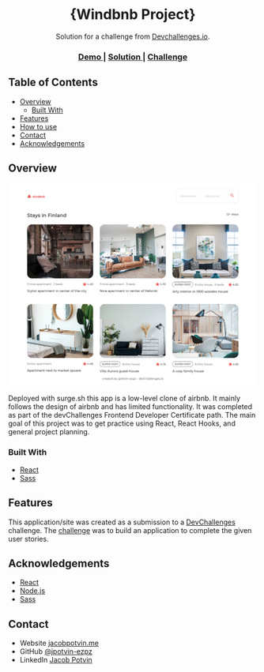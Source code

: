 <!-- Please update value in the {}  -->

<h1 align="center">{Windbnb Project}</h1>

<div align="center">
   Solution for a challenge from  <a href="http://devchallenges.io" target="_blank">Devchallenges.io</a>.
</div>

<div align="center">
  <h3>
    <a href="https://vulgar-word.surge.sh/">
      Demo
    </a>
    <span> | </span>
    <a href="https://github.com/jpotvin-ezpz/windbnb">
      Solution
    </a>
    <span> | </span>
    <a href="https://devchallenges.io/challenges/3JFYedSOZqAxYuOCNmYD">
      Challenge
    </a>
  </h3>
</div>

<!-- TABLE OF CONTENTS -->

## Table of Contents

- [Overview](#overview)
  - [Built With](#built-with)
- [Features](#features)
- [How to use](#how-to-use)
- [Contact](#contact)
- [Acknowledgements](#acknowledgements)

<!-- OVERVIEW -->

## Overview

![screenshot](https://github.com/jpotvin-ezpz/windbnb/blob/main/Screenshot_2021-04-07%20Windbnb.png)

Deployed with surge.sh this app is a low-level clone of airbnb. It mainly follows the design of airbnb and has limited functionality. It was completed as part of the devChallenges Frontend Developer Certificate path. The main goal of this project was to get practice using React, React Hooks, and general project planning. 

### Built With

<!-- This section should list any major frameworks that you built your project using. Here are a few examples.-->

- [React](https://reactjs.org/)
- [Sass](https://sass-lang.com/)

## Features

<!-- List the features of your application or follow the template. Don't share the figma file here :) -->

This application/site was created as a submission to a [DevChallenges](https://devchallenges.io/challenges) challenge. The [challenge](https://devchallenges.io/challenges/3JFYedSOZqAxYuOCNmYD) was to build an application to complete the given user stories.


## Acknowledgements

<!-- This section should list any articles or add-ons/plugins that helps you to complete the project. This is optional but it will help you in the future. For example: -->

- [React](https://reactjs.org)
- [Node.js](https://nodejs.org/)
- [Sass](https://sass-lang.com)

## Contact

- Website [jacobpotvin.me](https://jacobpotvin.me)
- GitHub [@jpotvin-ezpz](https://github.com/jpotvin-ezpz)
- LinkedIn [Jacob Potvin](https://www.linkedin.com/in/jpotvin12/)
